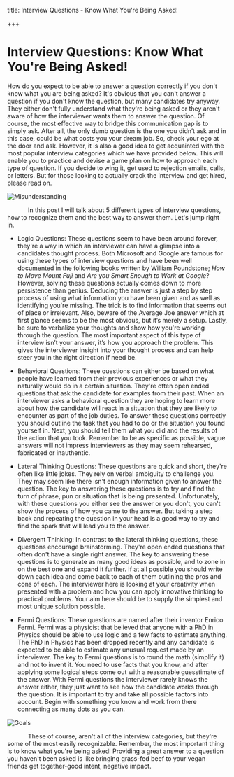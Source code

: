 title: Interview Questions - Know What You're Being Asked!

+++


# Interview Questions: Know What You're Being Asked!

How do you expect to be able to answer a question correctly if you don't know what you are being asked? It's obvious that you can't answer a question if you don't know the question, but many candidates try anyway. They either don't fully understand what they're being asked or they aren't aware of how the interviewer wants them to answer the question. Of course, the most effective way to bridge this communication gap is to simply ask. After all, the only dumb question is the one you didn’t ask and in this case, could be what costs you your dream job. So, check your ego at the door and ask. However, it is also a good idea to get acquainted with the most popular interview categories which we have provided below. This will enable you to practice and devise a game plan on how to approach each type of question. If you decide to wing it, get used to rejection emails, calls, or letters. But for those looking to actually crack the interview and get hired, please read on.

![Misunderstanding](http://syrinx.cl-subdomains.com/wp-content/uploads/sites/72/2013/06/misunderstanding.jpg)

            In this post I will talk about 5 different types of interview questions, how to recognize them and the best way to answer them. Let's jump right in.

  * Logic Questions:
These questions seem to have been around forever, they're a way in which an interviewer can have a glimpse into a candidates thought process. Both Microsoft and Google are famous for using these types of interview questions and have been well documented in the following books written by William Poundstone; _How to Move Mount Fuji_ and _Are you Smart Enough to Work at Google_? However, solving these questions actually comes down to more persistence than genius. Deducing the answer is just a step by step process of using what information you have been given and as well as identifying you're missing. The trick is to find information that seems out of place or irrelevant. Also, beware of the Average Joe answer which at first glance seems to be the most obvious, but it’s merely a setup. Lastly, be sure to verbalize your thoughts and show how you're working through the question. The most important aspect of this type of interview isn’t your answer, it’s how you approach the problem. This gives the interviewer insight into your thought process and can help steer you in the right direction if need be.

  * Behavioral Questions:
These questions can either be based on what people have learned from their previous experiences or what they naturally would do in a certain situation. They're often open ended questions that ask the candidate for examples from their past. When an interviewer asks a behavioral question they are hoping to learn more about how the candidate will react in a situation that they are likely to encounter as part of the job duties. To answer these questions correctly you should outline the task that you had to do or the situation you found yourself in. Next, you should tell them what you did and the results of the action that you took. Remember to be as specific as possible, vague answers will not impress interviewers as they may seem rehearsed, fabricated or inauthentic.
  * Lateral Thinking Questions:
These questions are quick and short, they're often like little jokes. They rely on verbal ambiguity to challenge you. They may seem like there isn't enough information given to answer the question. The key to answering these questions is to try and find the turn of phrase, pun or situation that is being presented. Unfortunately, with these questions you either see the answer or you don't, you can't show the process of how you came to the answer. But taking a step back and repeating the question in your head is a good way to try and find the spark that will lead you to the answer.
  * Divergent Thinking:
In contrast to the lateral thinking questions, these questions encourage brainstorming. They're open ended questions that often don't have a single right answer. The key to answering these questions is to generate as many good ideas as possible, and to zone in on the best one and expand it further. If at all possible you should write down each idea and come back to each of them outlining the pros and cons of each. The interviewer here is looking at your creativity when presented with a problem and how you can apply innovative thinking to practical problems. Your aim here should be to supply the simplest and most unique solution possible.
  * Fermi Questions:
These questions are named after their inventor Enrico Fermi. Fermi was a physicist that believed that anyone with a PhD in Physics should be able to use logic and a few facts to estimate anything. The PhD in Physics has been dropped recently and any candidate is expected to be able to estimate any unusual request made by an interviewer. The key to Fermi questions is to round the math (simplify it) and not to invent it. You need to use facts that you know, and after applying some logical steps come out with a reasonable guesstimate of the answer. With Fermi questions the interviewer rarely knows the answer either, they just want to see how the candidate works through the question. It is important to try and take all possible factors into account. Begin with something you know and work from there connecting as many dots as you can.

![Goals](http://syrinx.cl-subdomains.com/wp-content/uploads/sites/72/2013/06/goals.jpg)

            These of course, aren't all of the interview categories, but they're some of the most easily recognizable. Remember, the most important thing is to know what you're being asked! Providing a great answer to a question you haven't been asked is like bringing grass-fed beef to your vegan friends get together-good intent, negative impact.
